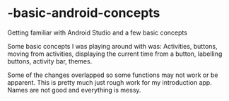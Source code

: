 # -basic-android-concepts
Getting familiar with Android Studio and a few basic concepts

Some basic concepts I was playing around with was:
Activities, buttons, moving from activities, displaying the current time from a button,
labelling buttons, activity bar, themes.

Some of the changes overlapped so some functions may not work or be apparent.
This is pretty much just rough work for my introduction app. Names are not good and everything is messy.
